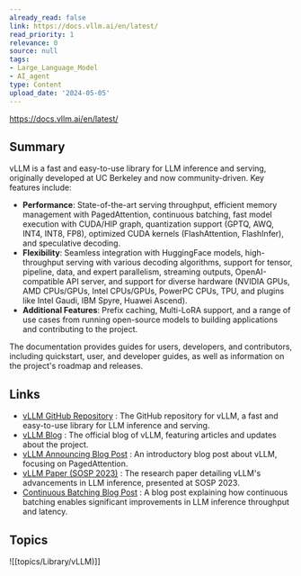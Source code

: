 ```yaml
---
already_read: false
link: https://docs.vllm.ai/en/latest/
read_priority: 1
relevance: 0
source: null
tags:
- Large_Language_Model
- AI_agent
type: Content
upload_date: '2024-05-05'
---
```


https://docs.vllm.ai/en/latest/
## Summary

vLLM is a fast and easy-to-use library for LLM inference and serving, originally developed at UC Berkeley and now community-driven. Key features include:

- **Performance**: State-of-the-art serving throughput, efficient memory management with PagedAttention, continuous batching, fast model execution with CUDA/HIP graph, quantization support (GPTQ, AWQ, INT4, INT8, FP8), optimized CUDA kernels (FlashAttention, FlashInfer), and speculative decoding.
- **Flexibility**: Seamless integration with HuggingFace models, high-throughput serving with various decoding algorithms, support for tensor, pipeline, data, and expert parallelism, streaming outputs, OpenAI-compatible API server, and support for diverse hardware (NVIDIA GPUs, AMD CPUs/GPUs, Intel CPUs/GPUs, PowerPC CPUs, TPU, and plugins like Intel Gaudi, IBM Spyre, Huawei Ascend).
- **Additional Features**: Prefix caching, Multi-LoRA support, and a range of use cases from running open-source models to building applications and contributing to the project.

The documentation provides guides for users, developers, and contributors, including quickstart, user, and developer guides, as well as information on the project's roadmap and releases.
## Links

- [vLLM GitHub Repository](https://github.com/vllm-project/vllm) : The GitHub repository for vLLM, a fast and easy-to-use library for LLM inference and serving.
- [vLLM Blog](https://blog.vllm.ai) : The official blog of vLLM, featuring articles and updates about the project.
- [vLLM Announcing Blog Post](https://blog.vllm.ai/2023/06/20/vllm.html) : An introductory blog post about vLLM, focusing on PagedAttention.
- [vLLM Paper (SOSP 2023)](https://arxiv.org/abs/2306.00978) : The research paper detailing vLLM's advancements in LLM inference, presented at SOSP 2023.
- [Continuous Batching Blog Post](https://www.anyscale.com/blog/continuous-batching-llm-inference) : A blog post explaining how continuous batching enables significant improvements in LLM inference throughput and latency.

## Topics

![[topics/Library/vLLM)]]